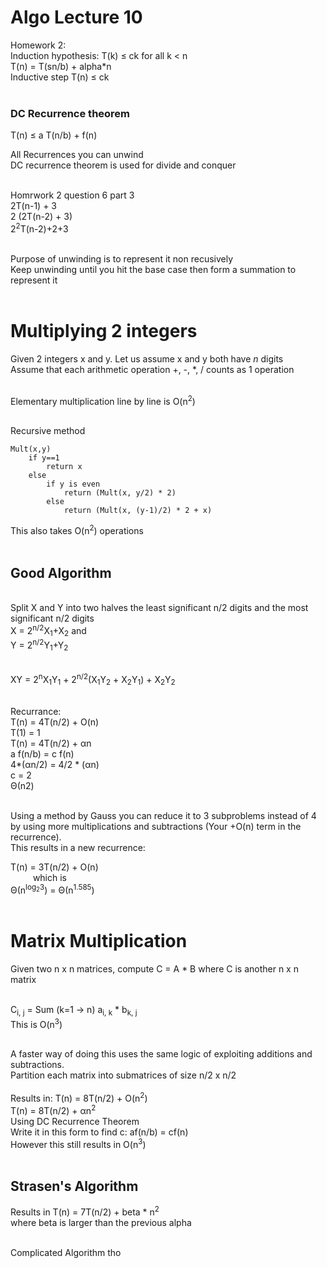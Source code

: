 # Algo Lecture 10

Homework 2: <br>
Induction hypothesis: T(k) &le; ck for all k < n <br>
T(n) = T(sn/b) + alpha*n <br>
Inductive step T(n) &le; ck <br></br>

### DC Recurrence theorem <br>
T(n) &le; a T(n/b) + f(n)

All Recurrences you can unwind <br>
DC recurrence theorem is used for divide and conquer<br></br>

Homrwork 2 question 6 part 3<br>
2T(n-1) + 3 <br>
2 (2T(n-2) + 3) <br>
2<sup>2</sup>T(n-2)+2+3 <br></br>

Purpose of unwinding is to represent it non recusively <br> Keep unwinding until you hit the base case then form a summation to represent it <br></br>

# Multiplying 2 integers

Given 2 integers x and y. Let us assume x and y both have <i>n</i> digits <br>
Assume that each arithmetic operation +, -, *, / counts as 1 operation <br></br>

Elementary multiplication line by line is O(n<sup>2</sup>) <br></br>

Recursive method <br>

    Mult(x,y)
        if y==1
            return x
        else
            if y is even
                return (Mult(x, y/2) * 2)
            else
                return (Mult(x, (y-1)/2) * 2 + x)

This also takes O(n<sup>2</sup>) operations <br></br>

## Good Algorithm
<br>
Split X and Y into two halves the least significant n/2 digits and the most significant n/2 digits <br>
X = 2<sup>n/2</sup>X<sub>1</sub>+X<sub>2</sub> and<br>
Y = 2<sup>n/2</sup>Y<sub>1</sub>+Y<sub>2</sub> <br></br>

XY = 2<sup>n</sup>X<sub>1</sub>Y<sub>1</sub> + 2<sup>n/2</sup>(X<sub>1</sub>Y<sub>2</sub> + X<sub>2</sub>Y<sub>1</sub>) + X<sub>2</sub>Y<sub>2</sub> <br></br>

Recurrance: <br>
T(n) = 4T(n/2) + O(n) <br>
T(1) = 1 <br>
T(n) = 4T(n/2) + αn <br>
a f(n/b) = c f(n) <br>
4*(αn/2) = 4/2 * (αn) <br>
c = 2 <br>
Θ(n2) <br></br>

Using a method by Gauss you can reduce it to 3 subproblems instead of 4 by using more multiplications and subtractions (Your +O(n) term in the recurrence). <br> This results in a new recurrence: <br>

T(n) = 3T(n/2) + O(n) <br>
&emsp; &emsp; which is <br>
Θ(n<sup>log<sub>2</sub>3</sup>) = Θ(n<sup>1.585</sup>) <br></br>

# Matrix Multiplication

Given two n x n matrices, compute C = A * B where C is another n x n matrix <br></br>

C<sub>i, j</sub> = Sum (k=1 -> n) a<sub>i, k</sub> * b<sub>k, j</sub> <br> This is O(n<sup>3</sup>)</br> <br>

A faster way of doing this uses the same logic of exploiting additions and subtractions. <br>
Partition each matrix into submatrices of size n/2 x n/2 <br></br>
Results in: T(n) = 8T(n/2) + O(n<sup>2</sup>) <br>
T(n) = 8T(n/2) + αn<sup>2</sup> <br>
Using DC Recurrence Theorem <br>
Write it in this form to find c: af(n/b) = cf(n) <br>
However this still results in O(n<sup>3</sup>) <br></br>

## Strasen's Algorithm
Results in T(n) = 7T(n/2) + beta * n<sup>2</sup> <br>
where beta is larger than the previous alpha <br> </br>

Complicated Algorithm tho